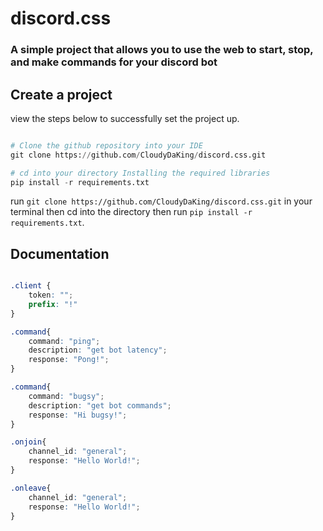 # discord.css
### A simple project that allows you to use the web to start, stop, and make commands for your discord bot

## Create a project
view the steps below to successfully set the project up.

```py

# Clone the github repository into your IDE 
git clone https://github.com/CloudyDaKing/discord.css.git

# cd into your directory Installing the required libraries  
pip install -r requirements.txt
```

run ```git clone https://github.com/CloudyDaKing/discord.css.git``` in your terminal
then cd into the directory then run  ``pip install -r requirements.txt``.



## Documentation


```css

.client {
    token: "";
    prefix: "!"
}

.command{
    command: "ping";
    description: "get bot latency";
    response: "Pong!";
}

.command{
    command: "bugsy";
    description: "get bot commands";
    response: "Hi bugsy!";
}

.onjoin{
    channel_id: "general";
    response: "Hello World!";
}

.onleave{
    channel_id: "general";
    response: "Hello World!";
}
```
